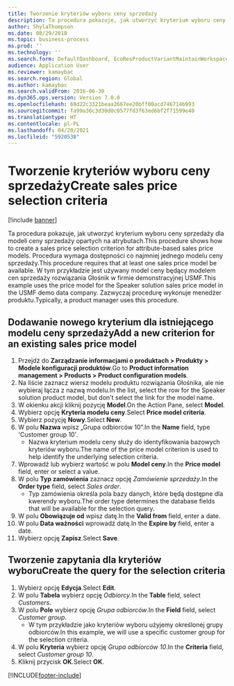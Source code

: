 ```yaml
---
title: Tworzenie kryteriów wyboru ceny sprzedaży
description: Ta procedura pokazuje, jak utworzyć kryterium wyboru ceny sprzedaży dla modeli ceny sprzedaży opartych na atrybutach.
author: ShylaThompson
ms.date: 08/29/2018
ms.topic: business-process
ms.prod: ''
ms.technology: ''
ms.search.form: DefaultDashboard, EcoResProductVariantMaintainWorkspace, PCProductConfigurationModelListPage, PCPriceModelSelectionCriteria, SysQueryForm, SysQueryTableLookUp, SysQueryFieldLookUp
audience: Application User
ms.reviewer: kamaybac
ms.search.region: Global
ms.author: kamaybac
ms.search.validFrom: 2016-06-30
ms.dyn365.ops.version: Version 7.0.0
ms.openlocfilehash: 69d22c3321beaa2667ee20bff00acd746714b993
ms.sourcegitcommit: fa99a36c3d30d0c0577fd3f63ed6bf2f71599e40
ms.translationtype: HT
ms.contentlocale: pl-PL
ms.lasthandoff: 04/20/2021
ms.locfileid: "5920538"
---
```

# <a name="create-sales-price-selection-criteria"></a><span data-ttu-id="82b9a-103">Tworzenie kryteriów wyboru ceny sprzedaży</span><span class="sxs-lookup"><span data-stu-id="82b9a-103">Create sales price selection criteria</span></span>

[!include [banner](../../includes/banner.md)]

<span data-ttu-id="82b9a-104">Ta procedura pokazuje, jak utworzyć kryterium wyboru ceny sprzedaży dla modeli ceny sprzedaży opartych na atrybutach.</span><span class="sxs-lookup"><span data-stu-id="82b9a-104">This procedure shows how to create a sales price selection criterion for attribute-based sales price models.</span></span> <span data-ttu-id="82b9a-105">Procedura wymaga dostępności co najmniej jednego modelu ceny sprzedaży.</span><span class="sxs-lookup"><span data-stu-id="82b9a-105">This procedure requires that at least one sales price model be available.</span></span> <span data-ttu-id="82b9a-106">W tym przykładzie jest używany model ceny będący modelem cen sprzedaży rozwiązania Głośnik w firmie demonstracyjnej USMF.</span><span class="sxs-lookup"><span data-stu-id="82b9a-106">This example uses the price model for the Speaker solution sales price model in the USMF demo data company.</span></span> <span data-ttu-id="82b9a-107">Zazwyczaj procedurę wykonuje menedżer produktu.</span><span class="sxs-lookup"><span data-stu-id="82b9a-107">Typically, a product manager uses this procedure.</span></span>

## <a name="add-a-new-criterion-for-an-existing-sales-price-model"></a><span data-ttu-id="82b9a-108">Dodawanie nowego kryterium dla istniejącego modelu ceny sprzedaży</span><span class="sxs-lookup"><span data-stu-id="82b9a-108">Add a new criterion for an existing sales price model</span></span>

1. <span data-ttu-id="82b9a-109">Przejdź do **Zarządzanie informacjami o produktach \> Produkty \> Modele konfiguracji produktów**.</span><span class="sxs-lookup"><span data-stu-id="82b9a-109">Go to **Product information management \> Products \> Product configuration models**.</span></span>
1. <span data-ttu-id="82b9a-110">Na liście zaznacz wiersz modelu produktu rozwiązania Głośnika, ale nie wybieraj łącza z nazwą modelu.</span><span class="sxs-lookup"><span data-stu-id="82b9a-110">In the list, select the row for the Speaker solution product model, but don't select the link for the model name.</span></span>
1. <span data-ttu-id="82b9a-111">W okienku akcji kliknij pozycję **Model**.</span><span class="sxs-lookup"><span data-stu-id="82b9a-111">On the Action Pane, select **Model**.</span></span>
1. <span data-ttu-id="82b9a-112">Wybierz opcję **Kryteria modelu ceny**.</span><span class="sxs-lookup"><span data-stu-id="82b9a-112">Select **Price model criteria**.</span></span>
1. <span data-ttu-id="82b9a-113">Wybierz pozycję **Nowy**.</span><span class="sxs-lookup"><span data-stu-id="82b9a-113">Select **New**.</span></span>
1. <span data-ttu-id="82b9a-114">W polu **Nazwa** wpisz „Grupa odbiorców 10”.</span><span class="sxs-lookup"><span data-stu-id="82b9a-114">In the **Name** field, type 'Customer group 10'.</span></span>
    * <span data-ttu-id="82b9a-115">Nazwa kryterium modelu ceny służy do identyfikowania bazowych kryteriów wyboru.</span><span class="sxs-lookup"><span data-stu-id="82b9a-115">The name of the price model criterion is used to help identify the underlying selection criteria.</span></span>  
1. <span data-ttu-id="82b9a-116">Wprowadź lub wybierz wartość w polu **Model ceny**.</span><span class="sxs-lookup"><span data-stu-id="82b9a-116">In the **Price model** field, enter or select a value.</span></span>
1. <span data-ttu-id="82b9a-117">W polu **Typ zamówienia** zaznacz opcję *Zamówienie sprzedaży*.</span><span class="sxs-lookup"><span data-stu-id="82b9a-117">In the **Order type** field, select *Sales order*.</span></span>
    * <span data-ttu-id="82b9a-118">Typ zamówienia określa pola bazy danych, które będą dostępne dla kwerendy wyboru.</span><span class="sxs-lookup"><span data-stu-id="82b9a-118">The order type determines the database fields that will be available for the selection query.</span></span>  
1. <span data-ttu-id="82b9a-119">W polu **Obowiązuje od** wpisz datę.</span><span class="sxs-lookup"><span data-stu-id="82b9a-119">In the **Valid from** field, enter a date.</span></span>
1. <span data-ttu-id="82b9a-120">W polu **Data ważności** wprowadź datę.</span><span class="sxs-lookup"><span data-stu-id="82b9a-120">In the **Expire by** field, enter a date.</span></span>
1. <span data-ttu-id="82b9a-121">Wybierz opcję **Zapisz**.</span><span class="sxs-lookup"><span data-stu-id="82b9a-121">Select **Save**.</span></span>

## <a name="create-the-query-for-the-selection-criteria"></a><span data-ttu-id="82b9a-122">Tworzenie zapytania dla kryteriów wyboru</span><span class="sxs-lookup"><span data-stu-id="82b9a-122">Create the query for the selection criteria</span></span>

1. <span data-ttu-id="82b9a-123">Wybierz opcję **Edycja**.</span><span class="sxs-lookup"><span data-stu-id="82b9a-123">Select **Edit**.</span></span>
2. <span data-ttu-id="82b9a-124">W polu **Tabela** wybierz opcję *Odbiorcy*.</span><span class="sxs-lookup"><span data-stu-id="82b9a-124">In the **Table** field, select *Customers*.</span></span>
3. <span data-ttu-id="82b9a-125">W polu **Pole** wybierz opcję *Grupa odbiorców*.</span><span class="sxs-lookup"><span data-stu-id="82b9a-125">In the **Field** field, select *Customer group*.</span></span>
    * <span data-ttu-id="82b9a-126">W tym przykładzie jako kryteriów wyboru użyjemy określonej grupy odbiorców.</span><span class="sxs-lookup"><span data-stu-id="82b9a-126">In this example, we will use a specific customer group for the selection criteria.</span></span>  
4. <span data-ttu-id="82b9a-127">W polu **Kryteria** wybierz opcję *Grupa odbiorców 10*.</span><span class="sxs-lookup"><span data-stu-id="82b9a-127">In the **Criteria** field, select *Customer group 10*.</span></span>
5. <span data-ttu-id="82b9a-128">Kliknij przycisk **OK**.</span><span class="sxs-lookup"><span data-stu-id="82b9a-128">Select **OK**.</span></span>



[!INCLUDE[footer-include](../../../includes/footer-banner.md)]